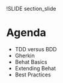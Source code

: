!SLIDE section_slide

# Agenda #

* TDD versus BDD
* Gherkin
* Behat Basics
* Extending Behat
* Best Practices
